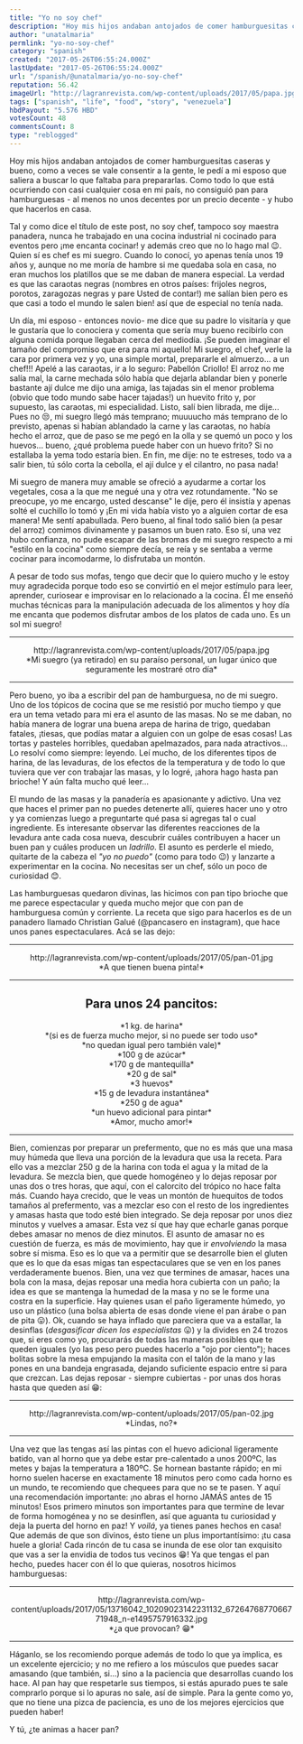 ```yaml
---
title: "Yo no soy chef"
description: "Hoy mis hijos andaban antojados de comer hamburguesitas caseras y bueno, como a veces se vale consentir a la gente, le pedí a mi esposo que saliera a ..."
author: "unatalmaria"
permlink: "yo-no-soy-chef"
category: "spanish"
created: "2017-05-26T06:55:24.000Z"
lastUpdate: "2017-05-26T06:55:24.000Z"
url: "/spanish/@unatalmaria/yo-no-soy-chef"
reputation: 56.42
imageUrl: "http://lagranrevista.com/wp-content/uploads/2017/05/papa.jpg"
tags: ["spanish", "life", "food", "story", "venezuela"]
hbdPayout: "5.576 HBD"
votesCount: 48
commentsCount: 8
type: "reblogged"
---
```

Hoy mis hijos andaban antojados de comer hamburguesitas caseras y bueno, como a veces se vale consentir a la gente, le pedí a mi esposo que saliera a buscar lo que faltaba para prepararlas. Como todo lo que está ocurriendo con casi cualquier cosa en mi país, no consiguió pan para hamburguesas - al menos no unos decentes por un precio decente - y hubo que hacerlos en casa. 

Tal y como dice el título de este post, no soy chef, tampoco soy maestra panadera, nunca he trabajado en una cocina industrial ni cocinado para eventos pero ¡me encanta cocinar! y además creo que no lo hago mal 😉. Quien sí es chef es mi suegro. Cuando lo conocí, yo apenas tenía unos 19 años y, aunque no me moría de hambre si me quedaba sola en casa, no eran muchos los platillos que se me daban de manera especial. La verdad es que las caraotas negras (nombres en otros países: frijoles negros, porotos, zaragozas negras y pare Usted de contar!) me salían bien pero es que casi a todo el mundo le salen bien! así que de especial no tenía nada.

Un día, mi esposo - entonces novio- me dice que su padre lo visitaría y que le gustaría que lo conociera y comenta que sería muy bueno recibirlo con alguna comida porque llegaban cerca del mediodía. ¡Se pueden imaginar el tamaño del compromiso que era para mi aquello! Mi suegro, el chef, verle la cara por primera vez y yo, una simple mortal, prepararle el almuerzo... a un chef!!! Apelé a las caraotas, ir a lo seguro: Pabellón Criollo! El arroz no me salía mal, la carne mechada sólo había que dejarla ablandar bien y ponerle bastante ají dulce me dijo una amiga, las tajadas sin el menor problema (obvio que todo mundo sabe hacer tajadas!) un huevito frito y, por supuesto, las caraotas, mi especialidad. Listo, salí bien librada, me dije... Pues no 😒, mi suegro llegó más temprano; muuuucho más temprano de lo previsto, apenas si habían ablandado la carne y las caraotas, no había hecho el arroz, que de paso se me pegó en la olla y se quemó un poco y los huevos... bueno, ¿qué problema puede haber con un huevo frito? Si no estallaba la yema todo estaría bien. En fin, me dije: no te estreses, todo va a salir bien, tú sólo corta la cebolla, el ají dulce y el cilantro, no pasa nada!

Mi suegro de manera muy amable se ofreció a ayudarme a cortar los vegetales, cosa a la que me negué una y otra vez rotundamente. "No se preocupe, yo me encargo, usted descanse" le dije, pero él insistía y apenas solté el cuchillo lo tomó y ¡En mi vida había visto yo a alguien cortar de esa manera! Me sentí apabullada. Pero bueno, al final todo salió bien (a pesar del arroz) comimos divinamente y pasamos un buen rato. Eso sí, una vez hubo confianza, no pude escapar de las bromas de mi suegro respecto a mi "estilo en la cocina" como siempre decía, se reía y se sentaba a verme cocinar para incomodarme, lo disfrutaba un montón. 

A pesar de todo sus mofas, tengo que decir que lo quiero mucho y le estoy muy agradecida porque todo eso se convirtió en el mejor estímulo para leer, aprender, curiosear e improvisar en lo relacionado a la cocina. Él me enseñó muchas técnicas para la manipulación adecuada de los alimentos y hoy día me encanta que podemos disfrutar ambos de los platos de cada uno. Es un sol mi suegro!

<hr>

<center>http://lagranrevista.com/wp-content/uploads/2017/05/papa.jpg</center>
<center>*Mi suegro (ya retirado) en su paraíso personal, un lugar único que seguramente les mostraré otro día*</center>

<hr>

Pero bueno, yo iba a escribir del pan de hamburguesa, no de mi suegro.
Uno de los tópicos de cocina que se me resistió por mucho tiempo y que era un tema vetado para mi era el asunto de las masas. No se me daban, no había manera de lograr una buena arepa de harina de trigo, quedaban fatales, ¡tiesas, que podías matar a alguien con un golpe de esas cosas! Las tortas y pasteles horribles, quedaban apelmazados, para nada atractivos... Lo resolví como siempre: leyendo.  Leí mucho, de los diferentes tipos de harina, de las levaduras, de los efectos de la temperatura y de todo lo que tuviera que ver con trabajar las masas, y lo logré, ¡ahora hago hasta pan brioche! Y aún falta mucho qué leer...

El mundo de las masas y la panadería es apasionante y adictivo. Una vez que haces el primer pan no puedes detenerte allí, quieres hacer uno y otro y ya comienzas luego a preguntarte qué pasa si agregas tal o cual ingrediente. Es interesante observar las diferentes reacciones de la levadura ante cada cosa nueva, descubrir cuáles contribuyen a hacer un buen pan y cuáles producen un *ladrillo*. El asunto es perderle el miedo, quitarte de la cabeza el *"yo no puedo"* (como para todo 😉) y lanzarte a experimentar en la cocina. No necesitas ser un chef, sólo un poco de curiosidad 😊.

Las hamburguesas quedaron divinas, las hicimos con pan tipo brioche que me parece espectacular y queda mucho mejor que con pan de hamburguesa común y corriente. La receta que sigo para hacerlos es de un panadero llamado Christian Galué (@pancasero en instagram), que hace unos panes espectaculares. Acá se las dejo:

<hr>

<center>http://lagranrevista.com/wp-content/uploads/2017/05/pan-01.jpg</center>
<center>*A que tienen buena pinta!*</center>
<hr>


<center><h2> Para unos 24 pancitos:</h2></center>
<center>*1 kg. de harina*</center>
<center>*(si es de fuerza mucho mejor, si no puede ser todo uso*</center>
<center>*no quedan igual pero también vale)*</center>
<center>*100 g de azúcar*</center>
<center>*170 g de mantequilla*</center>
<center>*20 g de sal*</center>
<center>*3 huevos*</center>
<center>*15 g de levadura instantánea*</center>
<center>*250 g de agua*</center>
<center>*un huevo adicional para pintar*</center>
<center>*Amor, mucho amor!*</center>
<hr>

Bien, comienzas por preparar un prefermento, que no es más que una masa muy húmeda que lleva una porción de la levadura que usa la receta. Para ello vas a mezclar 250 g de la harina con toda el agua y la mitad de la levadura. Se mezcla bien, que quede homogéneo y lo dejas reposar por unas dos o tres horas, que aquí, con el calorcito del trópico no hace falta más. 
Cuando haya crecido, que le veas un montón de huequitos de todos tamaños al prefermento, vas a mezclar eso con el resto de los ingredientes y amasas hasta que todo esté bien integrado. Se deja reposar por unos diez minutos y vuelves a amasar. Esta vez sí que hay que echarle ganas porque debes amasar no menos de diez minutos. 
El asunto de amasar no es cuestión de fuerza, es más de movimiento, hay que ir *envolviendo* la masa sobre sí misma. Eso es lo que va a permitir que se desarrolle bien el gluten que es lo que da esas migas tan espectaculares que se ven en los panes verdaderamente buenos. 
Bien, una vez que termines de amasar, haces una bola con la masa, dejas reposar una media hora cubierta con un paño; la idea es que se mantenga la humedad de la masa y no se le forme una costra en la superficie. Hay quienes usan el paño ligeramente húmedo, yo uso un plástico (una bolsa abierta de esas donde viene el pan árabe o pan de pita 😛).
Ok, cuando se haya inflado que pareciera que va a estallar, la desinflas (*desgasificar dicen los especialistas*  😛) y la divides en 24 trozos que, si eres como yo, procurarás de todas las maneras posibles que te queden iguales (yo las peso pero puedes hacerlo a "ojo por ciento"); haces bolitas sobre la mesa empujando la masita con el talón de la mano y las pones  en una bandeja engrasada, dejando suficiente espacio entre si para que crezcan. Las dejas reposar - siempre cubiertas - por unas dos horas hasta que queden así 😁:
<hr>

<center>http://lagranrevista.com/wp-content/uploads/2017/05/pan-02.jpg</center>
<center>*Lindas, no?*</center>

<hr>

Una vez que las tengas así las pintas con el huevo adicional ligeramente batido, van al horno que ya debe estar pre-calentado a unos 200ºC, las metes y bajas la temperatura a 180ºC. Se hornean bastante rápido; en mi horno suelen hacerse en exactamente 18 minutos pero como cada horno es un mundo, te recomiendo que chequees para que no se te pasen. Y aquí una recomendación importante: ¡no abras el horno JAMÁS antes de 15 minutos! Esos primero minutos son importantes para que termine de levar de forma homogénea y no se desinflen, así que aguanta tu curiosidad y deja la puerta del horno en paz!
Y *voilá*, ya tienes panes hechos en casa! Que además de que son divinos, ésto tiene un plus importantísimo: ¡tu casa huele a gloria! Cada rincón de tu casa se inunda de ese olor tan exquisito que vas a ser la envidia de todos tus vecinos 😁!
Ya que tengas el pan hecho, puedes hacer con él lo que quieras, nosotros hicimos hamburguesas:
<hr>

<center>http://lagranrevista.com/wp-content/uploads/2017/05/13716042_10209023142231132_6726476877066771948_n-e1495757916332.jpg</center>
<center> *¿a que provocan? 😁*</center>

<hr>

Háganlo, se los recomiendo porque además de todo lo que ya implica, es un excelente ejercicio; y no me refiero a los músculos que puedes sacar amasando (que también, si...) sino a la paciencia que desarrollas cuando los hace. Al pan hay que respetarle sus tiempos, si estás apurado pues te sale comprarlo porque si lo apuras no sale, así de simple. Para la gente como yo, que no tiene una pizca de paciencia, es uno de los mejores ejercicios que pueden haber!

Y tú, ¿te animas a hacer pan?